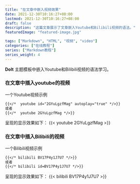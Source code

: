```yaml
---
title: "在文章中嵌入视频效果"
date: 2021-12-30T10:16:27+08:00
lastmod: 2021-12-30T10:16:27+08:00
draft: false
description: "这篇文章展示了文章嵌入Youtube和Bilibili视频的语法。"
featuredImage: "featured-image.jpg"

tags: ["Markdown", "HTML", "视频", "video"]
categories: ["在线教程"]
series: ["Markdown教程"]
series_weight: 4
---
```


**DoIt** 主题模板中嵌入Youtube和Bilibili视频的语法学习。

<!--more-->


### 在文章中插入youtube的视频

一个Youtube视频示例
```markdown
{{</*  youtube id="2GYuLgzfMag" autoplay="true" */>}}
或者
{{</*  youtube 2GYuLgzfMag */>}}
```
呈现的显示效果如下：
{{< youtube 2GYuLgzfMag >}}


### 在文章中插入Bilibili的视频

一个Bilibili视频示例
```markdown
{{</* bilibili BV17P4y1J7U7 */>}}
或者
{{</* bilibili id=BV17P4y1J7U7 */>}}
```
呈现的显示效果如下：
{{< bilibili BV17P4y1J7U7 >}}